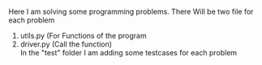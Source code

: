 Here I am solving some programming problems.
There Will be two file for each problem
1. utils.py (For Functions of the program
2. driver.py (Call the function) </br>
In the "test" folder I am adding some testcases for each problem</br>